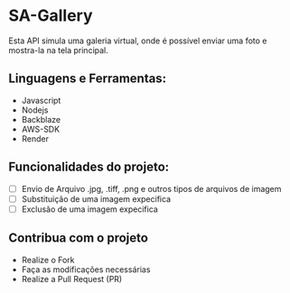 # SA-Gallery
Esta API simula uma galeria virtual, onde é possível enviar uma foto e mostra-la na tela principal.
## Linguagens e Ferramentas:
- Javascript
- Nodejs
- Backblaze
- AWS-SDK
- Render

## Funcionalidades do projeto:
- [ ] Envio de Arquivo .jpg, .tiff, .png e outros tipos de arquivos de imagem
- [ ] Substituição de uma imagem expecifica
- [ ] Exclusão de uma imagem expecifica

## Contribua com o projeto

- Realize o Fork
- Faça as modificações necessárias
- Realize a Pull Request (PR)

## 
